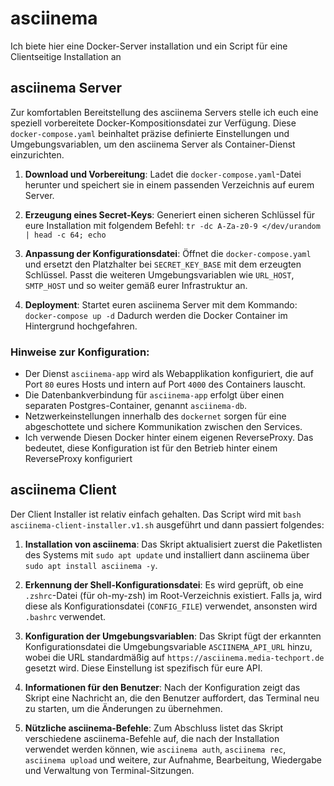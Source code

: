 # asciinema

Ich biete hier eine Docker-Server installation und ein Script für eine Clientseitige Installation an




## asciinema Server

Zur komfortablen Bereitstellung des asciinema Servers stelle ich euch eine speziell vorbereitete Docker-Kompositionsdatei zur Verfügung. Diese `docker-compose.yaml` beinhaltet präzise definierte Einstellungen und Umgebungsvariablen, um den asciinema Server als Container-Dienst einzurichten.


1. **Download und Vorbereitung**: Ladet die `docker-compose.yaml`-Datei herunter und speichert sie in einem passenden Verzeichnis auf eurem Server.

2. **Erzeugung eines Secret-Keys**: Generiert einen sicheren Schlüssel für eure Installation mit folgendem Befehl:
`tr -dc A-Za-z0-9 </dev/urandom | head -c 64; echo`

3. **Anpassung der Konfigurationsdatei**: Öffnet die `docker-compose.yaml` und ersetzt den Platzhalter bei `SECRET_KEY_BASE` mit dem erzeugten Schlüssel. Passt die weiteren Umgebungsvariablen wie `URL_HOST`, `SMTP_HOST` und so weiter gemäß eurer Infrastruktur an.

4. **Deployment**: Startet euren asciinema Server mit dem Kommando:
`docker-compose up -d`
Dadurch werden die Docker Container im Hintergrund hochgefahren.


### Hinweise zur Konfiguration:

-   Der Dienst `asciinema-app` wird als Webapplikation konfiguriert, die auf Port `80` eures Hosts und intern auf Port `4000` des Containers lauscht.
-   Die Datenbankverbindung für `asciinema-app` erfolgt über einen separaten Postgres-Container, genannt `asciinema-db`.
-   Netzwerkeinstellungen innerhalb des `dockernet` sorgen für eine abgeschottete und sichere Kommunikation zwischen den Services.
-   Ich verwende Diesen Docker hinter einem eigenen ReverseProxy. Das bedeutet, diese Konfiguration ist für den Betrieb hinter einem ReverseProxy konfiguriert




## asciinema Client

Der Client Installer ist relativ einfach gehalten.
Das Script wird mit `bash asciinema-client-installer.v1.sh` ausgeführt und dann passiert folgendes:


1.  **Installation von asciinema**: Das Skript aktualisiert zuerst die Paketlisten des Systems mit `sudo apt update` und installiert dann asciinema über `sudo apt install asciinema -y`.
    
2.  **Erkennung der Shell-Konfigurationsdatei**: Es wird geprüft, ob eine `.zshrc`-Datei (für oh-my-zsh) im Root-Verzeichnis existiert. Falls ja, wird diese als Konfigurationsdatei (`CONFIG_FILE`) verwendet, ansonsten wird `.bashrc` verwendet.
    
3.  **Konfiguration der Umgebungsvariablen**: Das Skript fügt der erkannten Konfigurationsdatei die Umgebungsvariable `ASCIINEMA_API_URL` hinzu, wobei die URL standardmäßig auf `https://asciinema.media-techport.de` gesetzt wird. Diese Einstellung ist spezifisch für eure API.
    
4.  **Informationen für den Benutzer**: Nach der Konfiguration zeigt das Skript eine Nachricht an, die den Benutzer auffordert, das Terminal neu zu starten, um die Änderungen zu übernehmen.
    
5.  **Nützliche asciinema-Befehle**: Zum Abschluss listet das Skript verschiedene asciinema-Befehle auf, die nach der Installation verwendet werden können, wie `asciinema auth`, `asciinema rec`, `asciinema upload` und weitere, zur Aufnahme, Bearbeitung, Wiedergabe und Verwaltung von Terminal-Sitzungen.
